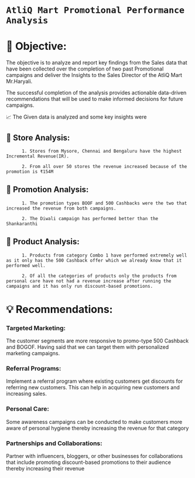 # `AtliQ Mart Promotional Performance Analysis`

# 🎯 Objective:

The objective is to analyze and report key findings from the Sales data that have been collected over the completion of two past Promotional campaigns and deliver the Insights to the Sales Director of the AtliQ Mart Mr.Haryali.

The successful completion of the analysis provides actionable data-driven recommendations that will be used to make informed decisions for future campaigns.



📈 The Given data is analyzed and some key insights were

## 🚀 Store Analysis:

          1. Stores from Mysore, Chennai and Bengaluru have the highest Incremental Revenue(IR).

          2. From all over 50 stores the revenue increased because of the promotion is ₹154M


## 🚀 Promotion Analysis:

          1. The promotion types BOOF and 500 Cashbacks were the two that increased the revenue from both campaigns.

          2. The Diwali campaign has performed better than the Shankaranthi


## 🚀 Product Analysis:

          1. Products from category Combo 1 have performed extremely well as it only has the 500 Cashback offer which we already know that it performed well.

          2. Of all the categories of products only the products from personal care have not had a revenue increase after running the campaigns and it has only run discount-based promotions. 



# 💡 Recommendations:

### Targeted Marketing: 
The customer segments are more responsive to promo-type 500 Cashback and BOGOF. Having said that we can target them with personalized marketing campaigns.

### Referral Programs: 
Implement a referral program where existing customers get discounts for referring new customers. This can help in acquiring new customers and increasing sales.

### Personal Care: 
Some awareness campaigns can be conducted to make customers more aware of personal hygiene thereby increasing the revenue for that category

### Partnerships and Collaborations: 
Partner with influencers, bloggers, or other businesses for collaborations that include promoting discount-based promotions to their audience thereby increasing their revenue

